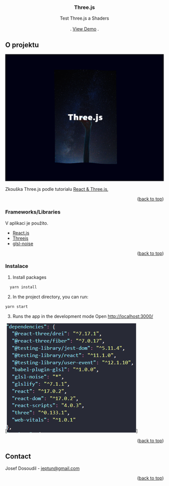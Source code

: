 <div id="top"></div>


<!-- PROJECT LOGO -->
<br />
<div align="center">
  

  <h3 align="center">Three.js </h3>

  <p align="center">
    Test Three.js a Shaders
    <br />
    <br />
    .
    <a href="https://threejs-shaders-test.netlify.app/">View Demo</a>
    .
  </p>
</div>

<!-- ABOUT THE PROJECT -->
## O projektu
[![Product Name Screen Shot][product-screenshot]](https://threejs-shaders-test.netlify.app//)

Zkouška Three.js podle tutorialu  [React & Three.js](https://www.youtube.com/watch?v=kxXaIHi1j4w&t=2s&ab_channel=WrongAkram),

<p align="right">(<a href="#top">back to top</a>)</p>



### Frameworks/Libraries

V aplikaci je použito.

* [React.js](https://reactjs.org/)
* [Threejs](https://threejs.org/)
* [glsl-noise](https://www.npmjs.com/package/glsl-noise)


<p align="right">(<a href="#top">back to top</a>)</p>


<!-- GETTING STARTED -->

### Instalace

1. Install packages
```sh
  yarn install 
  ```
2. In the project directory, you can run:
  ```sh
  yarn start 
  ```
3. Runs the app in the development mode Open [http://localhost:3000/](http://localhost:3000)

[![dependenci screenshot][dependenci-screenshot]]

<p align="right">(<a href="#top">back to top</a>)</p>

<!-- CONTACT -->
## Contact

Josef Dosoudil  - jeptun@gmail.com

<p align="right">(<a href="#top">back to top</a>)</p>


<!-- MARKDOWN LINKS & IMAGES -->

[product-screenshot]: images/img.PNG
[dependenci-screenshot]: images/depend.PNG
